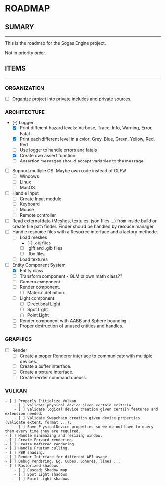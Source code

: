 # ROADMAP
## SUMARY
---
This is the roadmap for the Sogas Engine project.

Not in priority order.

## ITEMS
---

### ORGANIZATION
- [ ] Organize project into private includes and private sources.


### ARCHITECTURE
- [-] Logger
    - [x] Print different hazard levels: Verbose, Trace, Info, Warning, Error, Fatal
    - [x] Print each different level in a color: Grey, Blue, Green, Yellow, Red, Red
    - [ ] Use logger to handle errors and fatals
    - [x] Create own assert function.
    - [ ] Assertion messages should accept variables to the message.

- [ ] Support multiple OS. Maybe own code instead of GLFW
    - [ ] Windows
    - [ ] Linux
    - [ ] MacOS

- [ ] Handle Input
    - [ ] Create Input module
    - [ ] Keyboard
    - [ ] Mouse
    - [ ] Remote controller

- [ ] Read external data (Meshes, textures, json files ...) from inside build or create file path finder.
Finder should be handled by resouce manager.
- [ ] Handle resource files with a Resource interface and a factory methode.
    - [ ] Load meshes
        - [-] .obj files
        - [ ] .glft and .glb files
        - [ ] .fbx files
    - [ ] Load textures

- [ ] Entity Component System
    - [x] Entity class
    - [ ] Transform component - GLM or own math class??
    - [ ] Camera component.
    - [ ] Render component.
        - [ ] Material definition.
    - [ ] Light component.
        - [ ] Directional Light
        - [ ] Spot Light
        - [ ] Point Light
    - [ ] Render component with AABB and Sphere bounding.
    - [ ] Proper destruction of unused entities and handles.

### GRAPHICS
- [ ] Render
    - [ ] Create a proper Renderer interface to communicate with multiple devices.
    - [ ] Create a buffer interface.
    - [ ] Create a texture interface.
    - [ ] Create render command queues.

### VULKAN
    - [ ] Properly Initialize Vulkan
        - [ ] Validate physical device given certain criteria.
        - [ ] Validate logical device creation given certain features and extension needed.
        - [ ] Validate Swapchain creation given device properties (validate extent, format ...).
        - [ ] Save PhysicalDevice properties so we do not have to query them every time they are required.
    - [ ] Handle minimazing and resizing window.
    - [ ] Create Forward rendering.
    - [ ] Create Deferred rendering.
    - [ ] Handle Frustum culling.
    - [ ] PBR shading.
    - [ ] Render Interface for different API usage.
    - [ ] Debug rendering. Eg. Cubes, Spheres, lines ...
    - [ ] Rasterized shadows
        - [ ] Cascade Shadow map
        - [ ] Spot Light shadows
        - [ ] Point Light shadows
 